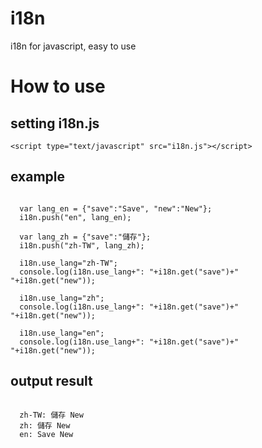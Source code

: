 # i18n
i18n for javascript, easy to use

# How to use

## setting i18n.js
<pre><code>&lt;script type="text/javascript" src="i18n.js"&gt;&lt;/script&gt;</code></pre>

## example
<pre><code>
  var lang_en = {"save":"Save", "new":"New"};
  i18n.push("en", lang_en);

  var lang_zh = {"save":"儲存"};
  i18n.push("zh-TW", lang_zh);
  
  i18n.use_lang="zh-TW";
  console.log(i18n.use_lang+": "+i18n.get("save")+" "+i18n.get("new"));

  i18n.use_lang="zh";
  console.log(i18n.use_lang+": "+i18n.get("save")+" "+i18n.get("new"));

  i18n.use_lang="en";
  console.log(i18n.use_lang+": "+i18n.get("save")+" "+i18n.get("new"));
</code></pre>

## output result
<pre><code>
  zh-TW: 儲存 New
  zh: 儲存 New
  en: Save New
</code></pre>
